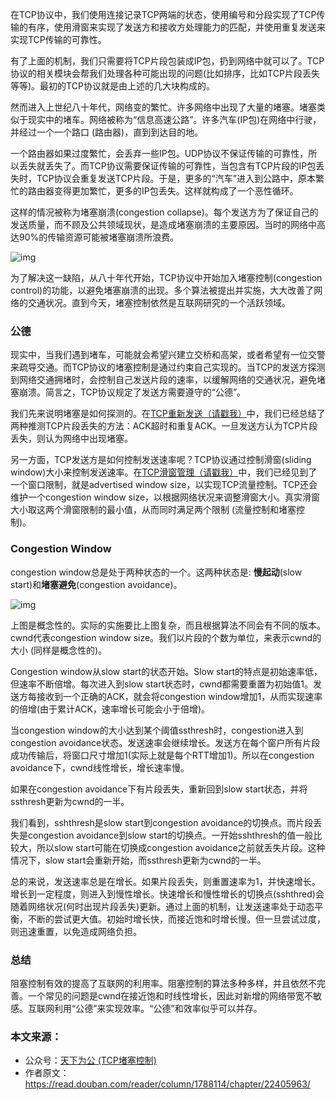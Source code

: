 在TCP协议中，我们使用连接记录TCP两端的状态，使用编号和分段实现了TCP传输的有序，使用滑窗来实现了发送方和接收方处理能力的匹配，并使用重复发送来实现TCP传输的可靠性。

有了上面的机制，我们只需要将TCP片段包装成IP包，扔到网络中就可以了。TCP协议的相关模块会帮我们处理各种可能出现的问题(比如排序，比如TCP片段丢失等等)。最初的TCP协议就是由上述的几大块构成的。

然而进入上世纪八十年代，网络变的繁忙。许多网络中出现了大量的堵塞。堵塞类似于现实中的堵车。网络被称为“信息高速公路”。许多汽车(IP包)在网络中行驶，并经过一个一个路口 (路由器)，直到到达目的地。

一个路由器如果过度繁忙，会丢弃一些IP包。UDP协议不保证传输的可靠性，所以丢失就丢失了。而TCP协议需要保证传输的可靠性，当包含有TCP片段的IP包丢失时，TCP协议会重复发送TCP片段。于是，更多的“汽车”进入到公路中，原本繁忙的路由器变得更加繁忙，更多的IP包丢失。这样就构成了一个恶性循环。

这样的情况被称为堵塞崩溃(congestion collapse)。每个发送方为了保证自己的发送质量，而不顾及公共领域现状，是造成堵塞崩溃的主要原因。当时的网络中高达90%的传输资源可能被堵塞崩溃所浪费。

![img](http://mmbiz.qpic.cn/mmbiz_png/FWANMMXDrgKYzcRldqwzhzRBtLSDETXwSCArJ3zSaqhgicOv0CEXxN7dy8B4bgj9v1Zia9OLsYt505lQpcrOvELQ/640?wx_fmt=png&tp=webp&wxfrom=5&wx_lazy=1)

为了解决这一缺陷，从八十年代开始，TCP协议中开始加入堵塞控制(congestion control)的功能，以避免堵塞崩溃的出现。多个算法被提出并实施，大大改善了网络的交通状况。直到今天，堵塞控制依然是互联网研究的一个活跃领域。

### 公德

现实中，当我们遇到堵车，可能就会希望兴建立交桥和高架，或者希望有一位交警来疏导交通。而TCP协议的堵塞控制是通过约束自己实现的。当TCP的发送方探测到网络交通拥堵时，会控制自己发送片段的速率，以缓解网络的交通状况，避免堵塞崩溃。简言之，TCP协议规定了发送方需要遵守的“公德”。

我们先来说明堵塞是如何探测的。在[TCP重新发送（请戳我）](https://mp.weixin.qq.com/s?__biz=MzIwNTc4NTEwOQ==&mid=2247483899&idx=1&sn=6161ad3586512489a40383f3ad88eb25&chksm=972ad081a05d59977ebb36a2f149164f08be99f04806276463e540925116c96a78a2cab76dee&mpshare=1&scene=21&srcid=0927tsBPu1PD5vACiNaXslUy#wechat_redirect)中，我们已经总结了两种推测TCP片段丢失的方法：ACK超时和重复ACK。一旦发送方认为TCP片段丢失，则认为网络中出现堵塞。

另一方面，TCP发送方是如何控制发送速率呢？TCP协议通过控制滑窗(sliding window)大小来控制发送速率。在[TCP滑窗管理（请戳我）](https://mp.weixin.qq.com/s?__biz=MzIwNTc4NTEwOQ==&mid=2247483876&idx=1&sn=0752259af9324c4ef907d086673953e6&chksm=972ad09ea05d59881d5fb086cd898b7752912b0dd99a087fd276a51f55b920ae6a959ee7a621&mpshare=1&scene=21&srcid=0927LHIEXoLwAOMwXvfk9xPP#wechat_redirect)中，我们已经见到了一个窗口限制，就是advertised window size，以实现TCP流量控制。TCP还会维护一个congestion window size，以根据网络状况来调整滑窗大小。真实滑窗大小取这两个滑窗限制的最小值，从而同时满足两个限制 (流量控制和堵塞控制)。

### Congestion Window

congestion window总是处于两种状态的一个。这两种状态是: **慢起动**(slow start)和**堵塞避免**(congestion avoidance)。

![img](http://mmbiz.qpic.cn/mmbiz_png/FWANMMXDrgKYzcRldqwzhzRBtLSDETXwZ7hflSv71epGSibkwcaBzXglXFibEeoSjcdsOGazTbBzKiaL89DalVnFA/640?wx_fmt=png&tp=webp&wxfrom=5&wx_lazy=1)

上图是概念性的。实际的实施要比上图复杂，而且根据算法不同会有不同的版本。cwnd代表congestion window size。我们以片段的个数为单位，来表示cwnd的大小 (同样是概念性的)。

Congestion window从slow start的状态开始。Slow start的特点是初始速率低，但速率不断倍增。每次进入到slow start状态时，cwnd都需要重置为初始值1。发送方每接收到一个正确的ACK，就会将congestion window增加1，从而实现速率的倍增(由于累计ACK，速率增长可能会小于倍增)。

当congestion window的大小达到某个阈值ssthresh时，congestion进入到congestion avoidance状态。发送速率会继续增长。发送方在每个窗户所有片段成功传输后，将窗口尺寸增加1(实际上就是每个RTT增加1)。所以在congestion avoidance下，cwnd线性增长，增长速率慢。

如果在congestion avoidance下有片段丢失，重新回到slow start状态，并将ssthresh更新为cwnd的一半。

我们看到，sshthresh是slow start到congestion avoidance的切换点。而片段丢失是congestion avoidance到slow start的切换点。一开始sshthresh的值一般比较大，所以slow start可能在切换成congestion avoidance之前就丢失片段。这种情况下，slow start会重新开始，而ssthresh更新为cwnd的一半。

总的来说，发送速率总是在增长。如果片段丢失，则重置速率为1，并快速增长。增长到一定程度，则进入到慢性增长。快速增长和慢性增长的切换点(sshthred)会随着网络状况(何时出现片段丢失)更新。通过上面的机制，让发送速率处于动态平衡，不断的尝试更大值。初始时增长快，而接近饱和时增长慢。但一旦尝试过度，则迅速重置，以免造成网络负担。

### 总结

阻塞控制有效的提高了互联网的利用率。阻塞控制的算法多种多样，并且依然不完善。一个常见的问题是cwnd在接近饱和时线性增长，因此对新增的网络带宽不敏感。互联网利用“公德”来实现效率。“公德”和效率似乎可以并存。



### 本文来源：

- 公众号：[天下为公 (TCP堵塞控制)](https://mp.weixin.qq.com/s?__biz=MzIwNTc4NTEwOQ==&mid=2247483914&idx=1&sn=5904f3dd4a6f18dbe6d1ef8314aff3cf&chksm=972ad370a05d5a669ab1febee39aae51768403d19547d8a419ac8c4b76a9b268ad39efdbd28d&mpshare=1&scene=21&srcid=10075mVozZxUHEfBu4O0xroE#wechat_redirect)
- 作者原文：https://read.douban.com/reader/column/1788114/chapter/22405963/